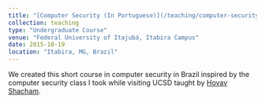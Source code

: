 ```yaml
---
title: "[Computer Security (In Portuguese)](/teaching/computer-security-2015)"
collection: teaching
type: "Undergraduate Course"
venue: "Federal University of Itajubá, Itabira Campus"
date: 2015-10-19
location: "Itabira, MG, Brazil"
---
```

We created this short course in computer security in Brazil inspired by the computer security class I took while visiting UCSD taught by [Hovav Shacham](https://hovav.net/ucsd/).

